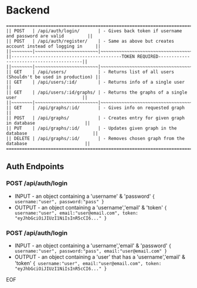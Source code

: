 # Backend
```
=====================================================================================================
|| POST   | /api/auth/login/       | - Gives back token if username and password are valid         ||
|| POST   | /api/auth/register/    | - Same as above but creates account instead of logging in     ||
||~~~~~~~~|~~~~~~~~~~~~~~~~~~~~~~~~|~~~~~~~~~~~~~~~~~~~~~~~~~~~~~~~~~~~~~~~~~~~~~~~~~~~~~~~~~~~~~~~||
||------------------------------------------TOKEN REQUIRED-----------------------------------------||
||~~~~~~~~|~~~~~~~~~~~~~~~~~~~~~~~~|~~~~~~~~~~~~~~~~~~~~~~~~~~~~~~~~~~~~~~~~~~~~~~~~~~~~~~~~~~~~~~~||
|| GET    | /api/users/            | - Returns list of all users (Shouldn't be used in production) ||
|| GET    | /api/users/:id/        | - Returns info of a single user                               ||
|| GET    | /api/users/:id/graphs/ | - Returns the graphs of a single user                         ||
||~~~~~~~~|~~~~~~~~~~~~~~~~~~~~~~~~|~~~~~~~~~~~~~~~~~~~~~~~~~~~~~~~~~~~~~~~~~~~~~~~~~~~~~~~~~~~~~~~||
|| GET    | /api/graphs/:id/       | - Gives info on requested graph                               ||
|| POST   | /api/graphs/           | - Creates entry for given graph in database                   ||
|| PUT    | /api/graphs/:id/       | - Updates given graph in the database                         ||
|| DELETE | /api/graphs/:id/       | - Removes chosen graph from the database                      ||
=====================================================================================================
```

## Auth Endpoints

### POST /api/auth/login

  - INPUT - an object containing a 'username' & 'password'
  `{
    username:"user",
    password:"pass"
  }`
  - OUTPUT - an object containing a 'username','email' & 'token'
  `{
    username:"user",
    email:"user@email.com",
    token: "eyJhbGciOiJIUzI1NiIsInR5cCI6..."
  }`
### POST /api/auth/login

  - INPUT - an object containing a 'username','email' & 'password'
  `{
    username:"user",
    password:"pass",
    email:"user@email.com"
  }`
  - OUTPUT - an object containing a 'user' that has a 'username','email' & 'token'
  `{
    username:"user",
    email:"user@email.com",
    token: "eyJhbGciOiJIUzI1NiIsInR5cCI6..."
  }`
  
  EOF
